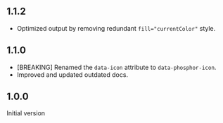 ## 1.1.2

-   Optimized output by removing redundant `fill="currentColor"` style.

## 1.1.0

-   [BREAKING] Renamed the `data-icon` attribute to `data-phosphor-icon`.
-   Improved and updated outdated docs.

## 1.0.0

Initial version
